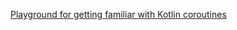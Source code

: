 

[Playground for getting familiar with Kotlin coroutines](https://github.com/Kotlin/kotlinx.coroutines/blob/master/coroutines-guide.md])